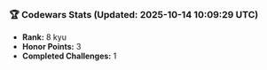### 🏆 Codewars Stats (Updated: 2025-10-14 10:09:29 UTC)

- **Rank:** 8 kyu
- **Honor Points:** 3
- **Completed Challenges:** 1
